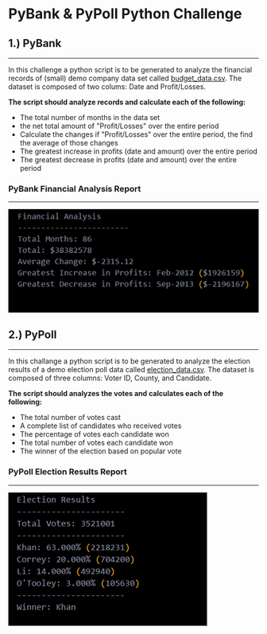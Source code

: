 # PyBank & PyPoll Python Challenge

## 1.) PyBank
---
 In this challenge a python script is to be generated to analyze the financial records of (small) demo company data set called [budget_data.csv](pyBank/Resources/budget_data.csv). The dataset is composed of two colums: Date and Profit/Losses.

 **The script should analyze records and calculate each of the following:**
 - The total number of months in the data set
 - the net total amount of "Profit/Losses" over the entire period
 - Calculate the changes if "Profit/Losses" over the entire period, the find the average of those changes
 - The greatest increase in profits (date and amount) over the entire period
 - The greatest decrease in profits (date and amount) over the entire period
### PyBank Financial Analysis Report 
----
![financial-report](images/pyBank.png)

## 2.) PyPoll
--- 
In this challange a python script is to be generated to analyze the election results of a demo election poll data called [election_data.csv](pyPoll/Resources/election_data.csv). The dataset is composed of three columns: Voter ID, County, and Candidate. 

**The script should analyzes the votes and calculates each of the following:**
- The total number of votes cast
- A complete list of candidates who received votes
- The percentage of votes each candidate won
- The total number of votes each candidate won
- The winner of the election based on popular vote
### PyPoll Election Results Report 
----
![election-report](images/pyPoll.png)

